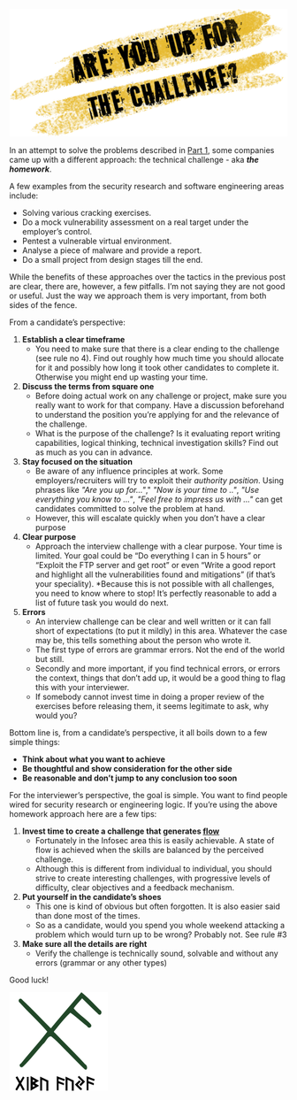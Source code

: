 ![Logo](/assets/images/challenge.png)

In an attempt to solve the problems described in 
[Part 1](https://livz.github.io/2017/06/10/the-technical-interview-part-1.html), some companies came up with 
a different approach: the technical challenge - aka _**the homework**_.

A few examples from the security research and software engineering areas include:
* Solving various cracking exercises.
* Do a mock vulnerability assessment on a real target under the employer’s control.
* Pentest a vulnerable virtual environment.
* Analyse a piece of malware and provide a report.
* Do a small project from design stages till the end. 

While the benefits of these approaches over the tactics in the previous post are clear, 
there are, however, a few pitfalls. I’m not saying they are not good or useful. 
Just the way we approach them is very important, from both sides of the fence. 

From a candidate’s perspective:

1. **Establish a clear timeframe**
    * You need to make sure that there is a clear ending to the challenge (see rule no 4). 
    Find out roughly how much time you should allocate for it and possibly how long it took other candidates to complete it. Otherwise you might end up wasting your time.
2. **Discuss the terms from square one**
    * Before doing actual work on any challenge or project, make sure you really want to work for that company. Have a discussion beforehand to understand the position you’re applying for and the relevance of the challenge. 
    * What is the purpose of the challenge? Is it evaluating report writing capabilities, logical thinking, technical investigation skills? Find out as much as you can in advance.
3. **Stay focused on the situation**
    * Be aware of any influence principles at work. Some employers/recruiters will try to exploit their _authority position_. Using phrases like *"Are you up for..."*," *"Now is your time to .."*, *"Use everything you know to ..."*, *"Feel free to impress us with ..."* can get candidates committed to solve the problem at hand.
    * However, this will escalate quickly when you don’t have a clear purpose
4. **Clear purpose**
    * Approach the interview challenge with a clear purpose. Your time is limited. Your goal could be “Do everything I can in 5 hours” or “Exploit the FTP server and get root” or even “Write a good report and highlight all the vulnerabilities found and mitigations” (if that’s your speciality). 
    *Because this is not possible with all challenges, you need to know where to stop! It’s perfectly reasonable to add a list of future task you would do next. 
5. **Errors**
    * An interview challenge can be clear and well written or it can fall short of expectations (to put it mildly) in this area. Whatever the case may be, this tells something about the person who wrote it.
    * The first type of errors are grammar errors. Not the end of the world but still.
    * Secondly and more important, if you find technical errors, or errors the context, things that don’t add up, it would be a good thing to flag this with your interviewer.
    * If somebody cannot invest time in doing a proper review of the exercises before releasing them, it seems legitimate to ask, why would you?

Bottom line is, from a candidate’s perspective, it all boils down to a few simple things:
* __Think about what you want to achieve__
* __Be thoughtful and show consideration for the other side__
* __Be reasonable and don’t jump to any conclusion too soon__
 
For the interviewer’s perspective, the goal is simple. You want to find people wired for security research or engineering logic. If you’re using the above homework approach here are a few tips:
1. **Invest time to create a challenge that generates [flow](https://en.wikipedia.org/wiki/Flow_(psychology))**
    * Fortunately in the Infosec area this is easily achievable. A state of flow is achieved when the skills are balanced by the perceived challenge. 
    * Although this is different from individual to individual, you should strive to create interesting challenges, with progressive levels of difficulty, clear objectives and a feedback mechanism.
2. **Put yourself in the candidate’s shoes**
    * This one is kind of obvious but often forgotten. It is also easier said than done most of the times.
    * So as a candidate, would you spend you whole weekend attacking a problem which would turn up to be wrong? Probably not.  See rule #3
3. **Make sure all the details are right**
    * Verify the challenge is technically sound, solvable and without any errors (grammar or any other types)
 
 Good luck!
 
![Viking rune](/assets/images/rune.png) 
 
